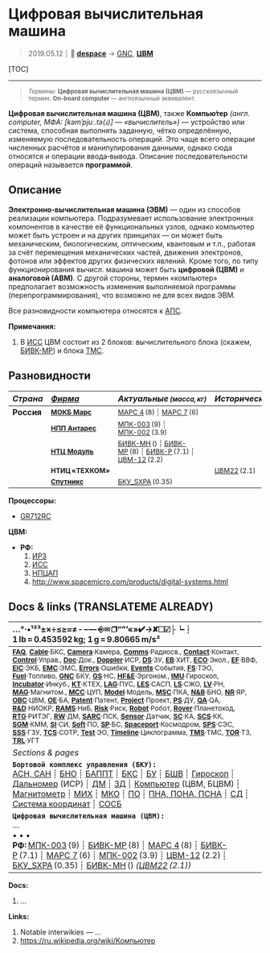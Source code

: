 # Цифровая вычислительная машина
> 2019.05.12 ┊ **🚀 [despace](index.md)** → [GNC](gnc.md), **[ЦВМ](obc.md)**

[TOC]

---

> <small>*Термины:* **Цифровая вычислительная машина (ЦВМ)** — русскоязычный термин. **On-board computer** — англоязычный эквивалент.</small>

**Цифровая вычислительная машина (ЦВМ)**, также **Компью́тер** *(англ. computer, МФА: [kəmˈpjuː.tə(ɹ)] — «вычислитель»)* — устройство или система, способная выполнять заданную, чётко определённую, изменяемую последовательность операций. Это чаще всего операции численных расчётов и манипулирования данными, однако сюда относятся и операции ввода‑вывода. Описание последовательности операций называется **программой**.



## Описание

**Электронно‑вычислительная машина (ЭВМ)** — один из способов реализации компьютера. Подразумевает использование электронных компонентов в качестве её функциональных узлов, однако компьютер может быть устроен и на других принципах — он может быть механическим, биологическим, оптическим, квантовым и т.п., работая за счёт перемещения механических частей, движения электронов, фотонов или эффектов других физических явлений. Кроме того, по типу функционирования вычисл. машина может быть **цифровой (ЦВМ)** и **аналоговой (АВМ)**. С другой стороны, термин «компьютер» предполагает возможность изменения выполняемой программы (перепрограммирования), что возможно не для всех видов ЭВМ.

Все разновидности компьютера относятся к [АПС](hns.md).

**Примечания:**

   1. В [ИСС](03_iss_r.md) ЦВМ состоит из 2 блоков: вычислительного блока (скажем, [БИВК-МР](bivk_mr.md)) и блока [ТМС](tms.md).



## Разновидности
|*Страна*|*[Фирма](contact.md)*|*Актуальные <small>(масса, кг)</small>*|*Исторические <small>(масса, кг)</small>*|
|:--|:--|:--|:--|
|**Россия**|<small>**[МОКБ Марс](03_mars_mokb.md)**</small>  | <small>[МАРС 4](mars_4.md) (8) ┊ [МАРС 7](mars_7.md) (6)</small>  |  |
| |<small>**[НПП Антарес](03_npp_antares.md)**</small>  | <small>[МПК-003](mpk_003.md) (9) ┊ [МПК-002](mpk_002.md) (3.9)</small>  |  |
| |<small>**[НТЦ Модуль](03_ntc_module.md)**</small>  | <small>[БИВК-МН](бивк‑мн.md) () ┊ [БИВК-МР](bivk_mr.md) (8) ┊ [БИВК-Р](bivk_r.md) (7.1) ┊ [ЦВМ-12](cvm_12.md) (2.2)</small>  |  |
| |<small>**НТИЦ «ТЕХКОМ»**</small>  |  |<small>[ЦВМ22](cvm22.md) (2.1)</small>  |
| |<small>**[Спутникс](03_sputnix.md)**</small>  | <small>[БКУ_SXPA](bku_sxpa.md) (0.35)</small>  |  |

**Процессоры:**

   - [GR712RC](gr712rc.md)

**ЦВМ:**

   - **РФ:**
     1. [ИРЗ](03_irz.md)
     1. [ИСС](03_iss_r.md)
     1. [НПЦАП](03_npcap.md)
     1. <http://www.spacemicro.com/products/digital-systems.html>



<p style="page-break-after:always"> </p>

## Docs & links (TRANSLATEME ALREADY)
|…°·•¹²³±×÷≤≥≈≠ ‑ −— ⎆✉ ❐“”’«»✔→✘☐☑├┕┆ 1 lb = 0.453592 kg; 1 g = 9.80665 m/s²|
|:--|
|<small>**[FAQ](faq.md)**, **[Cable](cable.md)**·БКС, **[Camera](camera.md)**·Камера, **[Comms](comms.md)**·Радиосв., **[Contact](contact.md)**·Контакт, **[Control](control.md)**·Управ., **[Doc](doc.md)**·Док., **[Doppler](doppler.md)**·ИСР, **[DS](ds.md)**·ЗУ, **[EB](eb.md)**·ХИТ, **[ECO](ecology.md)**·Экол., **[EF](ef.md)**·ВВФ, **[ElC](elc.md)**·ЭКБ, **[EMC](emc.md)**·ЭМС, **[Errors](error.md)**·Ошибки, **[Events](event.md)**·События, **[FS](fs.md)**·ТЭО, **[Fuel](fuel.md)**·Топливо, **[GNC](gnc.md)**·БКУ, **[GS](scs.md)**·НС, **[HF&E](hfe.md)**·Эргоном., **[IMU](imu.md)**·Гироскоп, **[Incubator](incubator.md)**·Инкуб., **[KT](kt.md)**·КТЕХ, **[LAG](lag.md)**·ПУC, **[LES](les.md)**·САСП, **[LS](ls.md)**·СЖО, **[LV](lv.md)**·РН, **[MAG](mag.md)**·Магнитом., **[MCC](mcc.md)**·ЦУП, **[Model](model.md)**·Модель, **[MSC](sc.md)**·ПКА, **[N&B](nnb.md)**·БНО, **[NR](nr.md)**·ЯР, **[OBC](obc.md)**·ЦВМ, **[OE](oe.md)**·БА, **[Patent](патент.md)**·Патент, **[Project](project.md)**·Проект, **[PS](ps.md)**·ДУ, **[QA](quality.md)**·QA, **[R&D](rnd.md)**·НИОКР, **[RAMS](rams.md)**·НиБ, **[Risk](risk.md)**·Риск, **[Robot](robotics.md)**·Робот, **[Rover](rover.md)**·Планетоход, **[RTG](rtg.md)**·РИТЭГ, **[RW](rw.md)**·ДМ, **[SARC](sarc.md)**·ПСК, **[Sensor](sensor.md)**·Датчик, **[SC](sc.md)**·КА, **[SCS](scs.md)**·КК, **[SGM](sgm.md)**·КММ, **[SI](si.md)**·СИ, **[Soft](soft.md)**·ПО, **[SP](sp.md)**·БС, **[Spaceport](spaceport.md)**·Космодром, **[SPS](sps.md)**·СЭС, **[SSS](sss.md)**·ГЗУ, **[TCS](tcs.md)**·СОТР, **[Test](test.md)**·ЭО, **[Timeline](timeline.md)**·Циклограмма, **[TMS](tms.md)**·ТМС, **[TOR](tor.md)**·ТЗ, **[TRL](trl.md)**·УГТ</small>|
|*Sections & pages*|
|**`Бортовой комплекс управления (БКУ):`**<br> [АСН, САН](ans.md) ┊ [БНО](nnb.md) ┊ [БАППТ](acup.md) ┊ [БКС](cable.md) ┊ [БУ](sp.md) ┊ [БШВ](time.md) ┊ [Гироскоп](imu.md) ┊ [Дальномер](doppler.md) (ИСР) ┊ [ДМ](rw.md) ┊ [ЗД](sensor.md) ┊ [Компьютер](obc.md) (ЦВМ, БЦВМ) ┊ [Магнитометр](mag.md) ┊ [МИХ](mic.md) ┊ [МКО](mil_std_1553b.md) ┊ [ПО](soft.md) ┊ [ПНА, ПОНА, ПСНА](aiad.md) ┊ [СД](sensor.md) ┊ [Система координат](coord_sys.md) ┊ [СОСБ](spos.md) |
|**`Цифровая вычислительная машина (ЦВМ):`**<br> … <br>• • •<br> **РФ:** [МПК-003](mpk_003.md) (9) ┊ [БИВК-МР](bivk_mr.md) (8) ┊ [МАРС 4](mars_4.md) (8) ┊ [БИВК-Р](bivk_r.md) (7.1) ┊ [МАРС 7](mars_7.md) (6) ┊ [МПК-002](mpk_002.md) (3.9) ┊ [ЦВМ-12](cvm_12.md) (2.2) ┊ [БКУ_SXPA](bku_sxpa.md) (0.35) ┊ [БИВК-МН](бивк‑мн.md) () *([ЦВМ22](cvm22.md) (2.1))*|

**Docs:**

   1. …

**Links:**

   1. Notable interwikies — …
   1. <https://ru.wikipedia.org/wiki/Компьютер>

